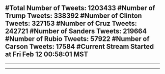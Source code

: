 #Total Number of Tweets: 1203433 
#Number of Trump Tweets: 338392
#Number of Clinton Tweets: 327153
#Number of Cruz Tweets: 242721
#Number of Sanders Tweets: 219664
#Number of Rubio Tweets: 57922
#Number of Carson Tweets: 17584
#Current Stream Started at Fri Feb 12 00:58:01 MST
---
---
---
